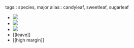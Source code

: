 tags:: species, major
alias:: candyleaf, sweetleaf, sugarleaf

- ![](https://peach-geographical-bat-397.mypinata.cloud/ipfs/QmQGcriyHtQgVbRPXEH9WUHTigDSzAZnt9hXDPWsL2nYzz)
- ![](https://peach-geographical-bat-397.mypinata.cloud/ipfs/QmRqAsRWhXknMyJ2qV3R7hBSHpxVVbX3BtFvPmmXC6sBCp)
- ![](https://peach-geographical-bat-397.mypinata.cloud/ipfs/QmNuEm2SU6PSoejUGvaY8wePLJHXGq4WwWYhS9ENobkXkp)
- [[leave]]
- [[high margin]]